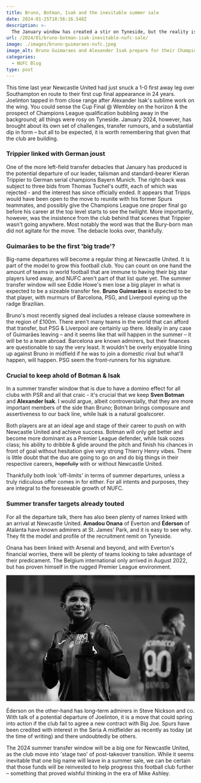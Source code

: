 ```yaml
---
title: Bruno, Botman, Isak and the inevitable summer sale
date: 2024-01-25T18:56:16.548Z
description: >-
  The January window has created a stir on Tyneside, but the reality is NUFC will be forced to sell one of their key men this summer, with Bruno catching the eye.
url: /2024/01/bruno-botman-isak-inevitable-nufc-sale/
image: ./images/bruno-guimaraes-nufc.jpeg
image_alt: Bruno Guimaraes and Alexander Isak prepare for their Champions League clash
categories:
  - NUFC Blog
type: post
---
```


This time last year Newcastle United had just snuck a 1-0 first away leg over Southampton en route to their first cup final appearance in 24 years. Joelinton tapped in from close range after Alexander Isak's sublime work on the wing. You could sense the Cup Final @ Wembley on the horizon & the prospect of Champions League qualification bubbling away in the background; all things were rosy on Tyneside.
January 2024, however, has brought about its own set of challenges, transfer rumours, and a substantial dip in form – but all to be expected, it is worth remembering that given that the club are building.

### Trippier linked with German joust

One of the more left-field transfer debacles that January has produced is the potential departure of our leader, talisman and standard-bearer Kieran Trippier to German serial champions Bayern Munich. The right-back was subject to three bids from Thomas Tuchel's outfit, each of which was rejected - and the interest has since officially ended. It appears that Tripps would have been open to the move to reunite with his former Spurs teammates, and possibly give the Champions League one proper final go before his career at the top level starts to see the twilight. More importantly, however, was the insistence from the club behind that scenes that Trippier wasn't going anywhere. Most notably the word was that the Bury-born man did not agitate for the move. The debacle looks over, thankfully.

### Guimarães to be the first 'big trade'?

Big-name departures will become a regular thing at Newcastle United. It is part of the model to grow this football club. You can count on one hand the amount of teams in world football that are immune to having their big star players lured away, and NUFC aren't part of that list quite yet. The summer transfer window will see Eddie Howe's men lose a big player in what is expected to be a sizeable transfer fee. **Bruno Guimarães** is expected to be that player, with murmurs of Barcelona, PSG, and Liverpool eyeing up the radge Brazilian.

Bruno's most recently signed deal includes a release clause somewhere in the region of £100m. There aren't many teams in the world that can afford that transfer, but PSG & Liverpool are certainly up there. Ideally in any case of Guimarães leaving – and it seems like that will happen in the summer – it will be to a team abroad. Barcelona are known admirers, but their finances are questionable to say the very least. It wouldn't be overly enjoyable lining up against Bruno in midfield if he was to join a domestic rival but what'll happen, will happen. PSG seem the front-runners for his signature.

### Crucial to keep ahold of Botman & Isak

In a summer transfer window that is due to have a domino effect for all clubs with PSR and all that craic - it's crucial that we keep **Sven Botman** and **Alexander Isak**. I would argue, albeit controversially, that they are more important members of the side than Bruno; Botman brings composure and assertiveness to our back line, while Isak is a natural goalscorer.

Both players are at an ideal age and stage of their career to push on with Newcastle United and achieve success. Botman will only get better and become more dominant as a Premier League defender, while Isak oozes class; his ability to dribble & glide around the pitch and finish his chances in front of goal without hesitation give very strong Thierry Henry vibes. There is little doubt that the duo are going to go on and do big things in their respective careers, ~~hopefully~~ with or without Newcastle United.

Thankfully both look 'off-limits' in terms of summer departures, unless a truly ridiculous offer comes in for either. For all intents and purposes, they are integral to the foreseeable growth of NUFC.

### Summer transfer targets already touted

For all the departure talk, there has also been plenty of names linked with an arrival at Newcastle United. **Amadou Onana** of Everton and **Éderson** of Atalanta have known admirers at St. James' Park, and it is easy to see why. They fit the model and profile of the recruitment remit on Tyneside.

Onana has been linked with Arsenal and beyond, and with Everton's financial worries, there will be plenty of teams looking to take advantage of their predicament. The Belgium international only arrived in August 2022, but has proven himself in the rugged Premier League environment.

![Ederson of Seria A side Atalanta](./images/ederson-atalanta.jpeg)

Éderson on the other-hand has long-term admirers in Steve Nickson and co. With talk of a potential departure of Joelinton, it is a move that could spring into action if the club fail to agree a new contract with Big Joe. Spurs have been credited with interest in the Seria A midfielder as recently as today (at the time of writing) and there undoubtedly be others.

The 2024 summer transfer window will be a big one for Newcastle United, as the club move into 'stage two' of post-takeover transition. While it seems inevitable that one big name will leave in a summer sale, we can be certain that those funds will be reinvested to help progress this football club further – something that proved wishful thinking in the era of Mike Ashley.
